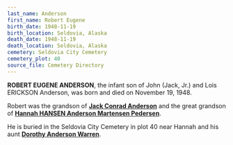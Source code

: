 ```yaml
---
last_name: Anderson
first_name: Robert Eugene
birth_date: 1948-11-19
birth_location: Seldovia, Alaska
death_date: 1948-11-19
death_location: Seldovia, Alaska
cemetery: Seldovia City Cemetery
cemetery_plot: 40
source_file: Cemetery Directory
---
```

**ROBERT EUGENE ANDERSON**, the infant son of John (Jack, Jr.) and Lois ERICKSON Anderson, was born and died on November 19, 1948. 

Robert was the grandson of [**Jack Conrad Anderson**](./Anderson_Jack_Conrad_Sr.md) and the great grandson of [**Hannah HANSEN Anderson Martensen Pedersen**](./Hansen_Hannah.md). 

He is buried in the Seldovia City Cemetery in plot 40 near Hannah and his aunt [**Dorothy Anderson Warren**](./Warren_Dorothy_Anderson.md).  


